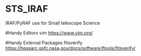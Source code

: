# STS_IRAF
IRAF/PyRAF use for Small telescope Science

#Handy Editors
vim https://www.vim.org/

#Handy External Packages
fitsverify https://heasarc.gsfc.nasa.gov/docs/software/ftools/fitsverify/
